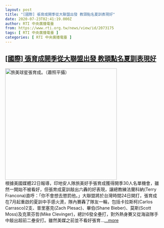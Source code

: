 ```yaml
---
layout: post
title: "[國際] 張育成開季從大聯盟出發 教頭點名夏訓表現好"
date: 2020-07-23T02:41:19.000Z
author: RTI 中央廣播電臺
from: https://www.rti.org.tw/news/view/id/2073175
tags: [ RTI 中央廣播電臺 ]
categories: [ RTI 中央廣播電臺 ]
---
```

<!--1595472079000-->
[[國際] 張育成開季從大聯盟出發 教頭點名夏訓表現好](https://www.rti.org.tw/news/view/id/2073175)
------

<div>
<img src="https://static.rti.org.tw/assets/thumbnails/2019/10/29/a3b132a35be7cb02c0ca7896cdb48d40.jpg" width="360" alt="旅美球星張育成。（蕭照平攝）" title="旅美球星張育成。（蕭照平攝）"><br>根據美國媒體22日報導，印地安人隊旅美好手張育成獲得開季30人名單機會，雖然一開始不被看好，但張育成夏訓敲出六轟的好表現，讓總教練法蘭科納(Terry Francona)直呼：「你不會想去懲罰他。」大聯盟將於台灣時間24日開打，張育成在7月起重啟的夏訓中手感火燙，隊內賽轟了隊友一輪，包括卡拉斯柯(Carlos Carrasco)2支、普里塞克(Zach Plesac)、畢伯(Shane Bieber)、莫斯(Scott Moss)及克萊芬哲(Mike Clevinger)，總計6發全壘打，對外熱身賽又從海盜隊手中敲出超前二壘安打。雖然美媒之前並不看好張育...<a target="_blank" href="https://www.rti.org.tw/news/view/id/2073175">...more</a>
</div>
